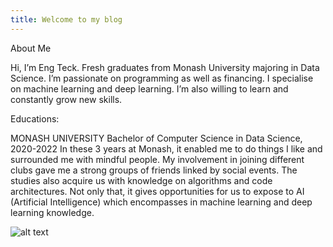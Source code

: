 ```yaml
---
title: Welcome to my blog
---
```


About Me

Hi, I’m Eng Teck. Fresh graduates from Monash University majoring in Data Science. I’m passionate on programming as well as financing. I specialise on machine learning and deep learning. I’m also willing to learn and constantly grow new skills.

Educations:

MONASH UNIVERSITY
Bachelor of Computer Science in Data Science, 2020-2022
In these 3 years at Monash, it enabled me to do things I like and surrounded me with mindful people. My involvement in joining different clubs gave me a strong groups of friends linked by social events. The studies also acquire us with knowledge on algorithms and code architectures. Not only that, it gives opportunities for us to expose to AI (Artificial Intelligence) which encompasses in machine learning and deep learning knowledge. 



![alt text](https://github.com/Etan01/etan01_github.io/blob/monash-logo.png?raw=true)





